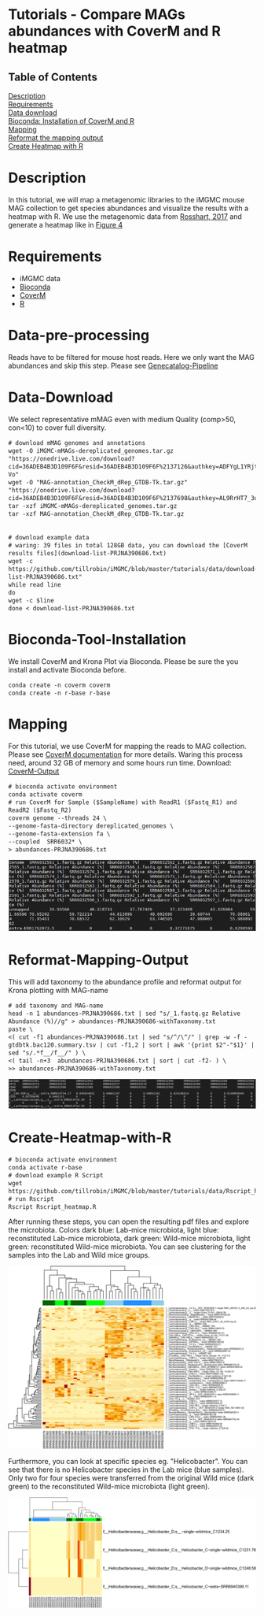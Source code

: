 # Tutorials - Compare MAGs abundances with CoverM and R heatmap

## Table of Contents

[Description](#Description)  
[Requirements](#Requirements)  
[Data download](#Data-pre-processing)  
[Bioconda: Installation of CoverM and R](#Bioconda-Tool-Installation)  
[Mapping](#Mapping)  
[Reformat the mapping output](#Reformat-Mapping-Output)  
[Create Heatmap with R](#Create-Heatmap-with-R)  

# Description

In this tutorial, we will map a metagenomic libraries to the iMGMC mouse MAG collection to get species abundances and visualize the results with a heatmap with R. We use the metagenomic data from [Rosshart, 2017](https://doi.org/10.1016/j.cell.2017.09.016) and generate a heatmap like in [Figure 4](https://www.cell.com/fulltext/S0092-8674(17)31065-6#figures)

# Requirements
* iMGMC data
* [Bioconda](https://bioconda.github.io/)
* [CoverM](https://github.com/wwood/CoverM)
* [R](https://cran.r-project.org/)


# Data-pre-processing

Reads have to be filtered for mouse host reads. Here we only want the MAG abundances and skip this step. Please see [Genecatalog-Pipeline](https://github.com/tillrobin/iMGMC/blob/master/genecatalog-pipeline.md#Data-pre-processing)

# Data-Download

We select representative mMAG even with medium Quality (comp>50, con<10) to cover full diversity.


	# download mMAG genomes and annotations
	wget -O iMGMC-mMAGs-dereplicated_genomes.tar.gz "https://onedrive.live.com/download?cid=36ADEB4B3D109F6F&resid=36ADEB4B3D109F6F%2137126&authkey=ADFYgL1YRjtb-Vo"
	wget -O "MAG-annotation_CheckM_dRep_GTDB-Tk.tar.gz" "https://onedrive.live.com/download?cid=36ADEB4B3D109F6F&resid=36ADEB4B3D109F6F%2137698&authkey=AL9RrHT7_3oj2vI"
	tar -xzf iMGMC-mMAGs-dereplicated_genomes.tar.gz
	tar -xzf MAG-annotation_CheckM_dRep_GTDB-Tk.tar.gz
	
	
	# download example data
	# waring: 39 files in total 128GB data, you can download the [CoverM results files](download-list-PRJNA390686.txt)
	wget -c https://github.com/tillrobin/iMGMC/blob/master/tutorials/data/download-list-PRJNA390686.txt"
	while read line
	do
	wget -c $line
	done < download-list-PRJNA390686.txt
	

# Bioconda-Tool-Installation

We install CoverM and Krona Plot via Bioconda. Please be sure the you install and activate Bioconda before.


	conda create -n coverm coverm
	conda create -n r-base r-base
	

# Mapping

For this tutorial, we use CoverM for mapping the reads to MAG collection.  Please see [CoverM documentation](https://github.com/wwood/CoverM) for more details. Waring this process need, around 32 GB of memory and some hours run time. Download: [CoverM-Output](https://github.com/tillrobin/iMGMC/blob/master/tutorials/data/Rscript_heatmap.R)

    # bioconda activate environment
	conda activate coverm
	# run CoverM for Sample ($SampleName) with ReadR1 ($Fastq_R1) and ReadR2 ($Fastq_R2)
    coverm genome --threads 24 \
	--genome-fasta-directory dereplicated_genomes \
	--genome-fasta-extension fa \
	--coupled  SRR6032* \
	> abundances-PRJNA390686.txt

![CoverM-Plot-PRJNA390686](/tutorials/images/coverm-PRJNA390686.png)

# Reformat-Mapping-Output

This will add taxonomy to the abundance profile and reformat output for Krona plotting with MAG-name

	# add taxonomy and MAG-name
	head -n 1 abundances-PRJNA390686.txt | sed "s/_1.fastq.gz Relative Abundance (%)//g" > abundances-PRJNA390686-withTaxonomy.txt
	paste \
	<( cut -f1 abundances-PRJNA390686.txt | sed "s/^/\^/" | grep -w -f - gtdbtk.bac120.summary.tsv | cut -f1,2 | sort | awk '{print $2"-"$1}' | sed "s/.*f__/f__/" ) \
	<( tail -n+3  abundances-PRJNA390686.txt | sort | cut -f2- ) \
	>> abundances-PRJNA390686-withTaxonomy.txt

![CoverM-Plot-PRJNA390686](/tutorials/images/coverm-PRJNA390686-reformat.png)

# Create-Heatmap-with-R

    # bioconda activate environment
	conda activate r-base
	# download example R Script
	wget https://github.com/tillrobin/iMGMC/blob/master/tutorials/data/Rscript_heatmap.R
	# run Rscript
	Rscript Rscript_heatmap.R

After running these steps, you can open the resulting pdf files and explore the microbiota. Colors dark blue: Lab-mice microbiota, light blue: reconstituted Lab-mice microbiota, dark green: Wild-mice microbiota, light green: reconstituted Wild-mice microbiota. You can see clustering for the samples into the Lab and Wild mice groups.

![heatmap-mean](/tutorials/images/headmap_abundances_mean.png)

Furthermore, you can look at specific species eg. "Helicobacter". You can see that there is no Helicobacter species in the Lab mice (blue samples). Only two for four species were transferred from the original Wild mice (dark green) to the reconstituted Wild-mice microbiota (light green).

![heatmap-mean](/tutorials/images/headmap_abundances_helicobacter.png)
